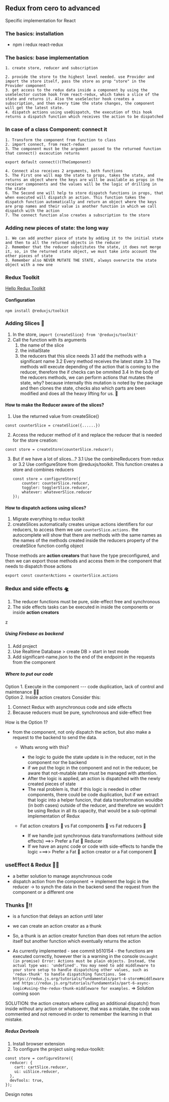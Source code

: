 ## Redux from cero to advanced

Specific implementation for React

### The basics: installation

- npm i redux react-redux

### The basics: base implementation

    1. create store, reducer and subscription

    2. provide the store to the highest level needed. use Provider and import the store itself, pass the store as prop "store" in the Provider component
    3. get access to the redux data inside a component by using the useSelector custom hook from react-redux, which takes a slice of the state and returns it. Also the useSelector hook creates a subscription, and then every time the state changes, the component will get the latest state.
    4. dispatch actions using useDispatch, the execution of this hook returns a dispatch function which receives the action to be dispatched

### In case of a class Component: connect it

    1. Transform the component from function to class
    2. import connect, from react-redux
    3. The component must be the argument passed to the returned function that connect() excecution returns

```
export default connect()(TheComponent)
```

    4. Connect also receives 2 arguments, both functions
    5. The First one will map the state to props, takes the state, and returns an object where the keys are will be available as props in the receiver components and the values will be the logic of drilling in the state
    6. The Second one will help to store dispatch functions in props, that when executed will dispatch an action. This function takes the dispatch function automatically and return an object where the keys are prop names and their value is another function in which we call dispatch with the action
    7. The connect function also creates a subscription to the store

### Adding new pieces of state: the long way

    1. We can add another piece of state by adding it to the initial state and then to all the returned objects in the reducer
    2. Remember that the reducer substitutes the state, it does not merge it, so, in the returned state object, we must take into account the other pieces of state
    3. Remember also NEVER MUTATE THE STATE, always overwrite the state object with a new one

### Redux Toolkit

[Hello Redux Toolkit](https://redux-toolkit.js.org/)

#### Configuration

`npm install @reduxjs/toolkit `

### Adding Slices 🍕

1. In the store, `import {createSlice} from '@reduxjs/toolkit'`
2. Call the function with its arguments
   1. the name of the slice
   2. the initialState
   3. the reducers that this slice needs
      3.1 add the methods with a significant name
      3.2 Every method receives the latest state
      3.3 The methods will execute depending of the action that is coming to the reducer, therefore the if checks can be ommited
      3.4 In the body of the reducers methods, we can perform actions that mutates the state, why? because internally this mutation is noted by the package and then clones the state, checks also which parts are been modified and does all the heavy lifting for us. 🤔

#### How to make the Reducer aware of the slices?

1. Use the returned value from createSlice()

```
const counterSlice = createSlice({......})
```

2. Access the reducer method of it and replace the reducer that is needed for the store creation:

```
const store = createStore(counterSlice.reducer);
```

3. But if we have a lot of slices...?
   3.1 Use the combineReducers from redux or
   3.2 Use configureStore from @reduxjs/toolkit. This function creates a store and combines reducers
   ```
   const store = configureStore({
       counter: counterSlice.reducer,
       toggler: togglerSlice.reducer,
       whatever: whateverSlice.reducer
   });
   ```

#### How to dispatch actions using slices?

1. Migrate everything to redux toolkit
2. createSlices automatically creates unique actions identifiers for our reducers, to access them we use
   `counterSlice.actions.`
   the autocomplete will show that there are methods with the same names as the names of the methods created inside the reducers property of the createSlice function config object

Those methods are <strong>action creators</strong> that have the type preconfigured, and then we can export those methods and access them in the component that needs to dispatch those actions

```
export const counterActions = counterSlice.actions
```

### Redux and side effects 🛸

1. The reducer functions must be pure, side-effect free and synchronous
2. The side effects tasks can be executed in inside the components or inside <strong>action creators</strong>

z

##### Using Firebase as backend

1. Add project
2. Use Realtime Database > create DB > start in test mode
3. Add significant-name.json to the end of the endpoint in the requests from the component

##### Where to put our code

Option 1. Execute in the component --- code duplication, lack of control and maintenance 😵‍💫 <br />
Option 2. Inside action creators
Consider this:

1. Connect Redux with asynchronous code and side effects
2. Because reducers must be pure, synchronous and side-effect free

How is the Option 1?

- from the component, not only dispatch the action, but also make a request to the backend to send the data.

  - Whats wrong with this?

    - the logic to guide the state update is in the reducer, not in the component nor the backend
    - if we put the logic in the component and not in the reducer, be aware that not-mutable state must be managed with attention.
    - After the logic is applied, an action is dispatched with the newly created pieces of state
    - The real problem is, that if this logic is needed in other components, there could be code duplication, but if we extract that logic into a helper funcion, that data transformation wouldbe (in both cases) outside of the reducer, and therefore we wouldn't be using Redux in all its capacity, that would be a sub-optimal implementation of Redux

  - Fat action creators 🥐 vs Fat components 🥓 vs Fat reducers 🍩
    - If we handle just synchronous data transformations (without side effects) ==>> Prefer a Fat 🍩 Reducer
    - If we have an async code or code with side-effects to handle the logic ===>> Prefer a Fat 🥐 action creator or a Fat component 🥓

### useEffect & Redux 🐜💨

- a better solution to manage asynchronous code
- dispatch action from the component -> implement the logic in the reducer -> to synch the data in the backend send the request from the component or a different one

### Thunks 📣‼️

- is a function that delays an action until later
- we can create an action creator as a thunk
- So, a thunk is an action creator function than does not return the action itself but another function which eventually returns the action

- As currently implemented - see commit b510154 - the functions are executed correctly, however ther is a warning in the console `Uncaught (in promise) Error: Actions must be plain objects. Instead, the actual type was: 'undefined'. You may need to add middleware to your store setup to handle dispatching other values, such as 'redux-thunk' to handle dispatching functions. See https://redux.js.org/tutorials/fundamentals/part-4-store#middleware and https://redux.js.org/tutorials/fundamentals/part-6-async-logic#using-the-redux-thunk-middleware for examples.` => Solution coming soon

SOLUTION: the action creators where calling an additional dispatch() from inside without any action or whatsoever, that was a mistake, the code was commented and not removed in order to remember the learning in that mistake.

##### Redux Devtools

1. Install browser extension
2. To configure the project using redux-toolkit:

```
const store = configureStore({
  reducer: {
    cart: cartSlice.reducer,
    ui: uiSlice.reducer,
  },
  devTools: true,
});
```

Design notes
